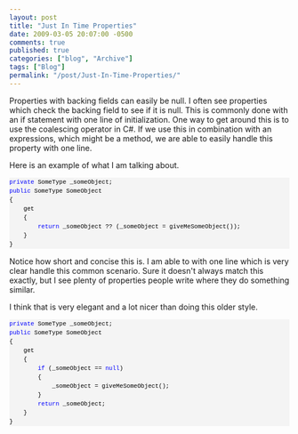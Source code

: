 ```yaml
---
layout: post
title: "Just In Time Properties"
date: 2009-03-05 20:07:00 -0500
comments: true
published: true
categories: ["blog", "Archive"]
tags: ["Blog"]
permalink: "/post/Just-In-Time-Properties/"
---
```

<!-- more -->



<p>Properties with backing fields can easily be null. I often see properties which check the backing field to see if it is null. This is commonly done with an if statement with one line of initialization. One way to get around this is to use the coalescing operator in C#. If we use this in combination with an expressions, which might be a method, we are able to easily handle this property with one line.</p>
<p>Here is an example of what I am talking about.</p>
<div>
<pre style="border-style: none; margin: 0em; padding: 0px; overflow: visible; line-height: 12pt; background-color: #f4f4f4; width: 100%; font-family: consolas,'Courier New',courier,monospace; color: black; font-size: 8pt;"><span style="color: #0000ff;">private</span> SomeType _someObject;
<span style="color: #0000ff;">public</span> SomeType SomeObject 
{ 
    get 
    { 
        <span style="color: #0000ff;">return</span> _someObject ?? (_someObject = giveMeSomeObject()); 
    } 
}</pre>
</div>
<p>Notice how short and concise this is. I am able to with one line which is very clear handle this common scenario. Sure it doesn't always match this exactly, but I see plenty of properties people write where they do something similar.</p>
<p>I think that is very elegant and a lot nicer than doing this older style.</p>
<div>
<pre style="border-style: none; margin: 0em; padding: 0px; overflow: visible; line-height: 12pt; background-color: #f4f4f4; width: 100%; font-family: consolas,'Courier New',courier,monospace; color: black; font-size: 8pt;"><span style="color: #0000ff;">private</span> SomeType _someObject;
<span style="color: #0000ff;">public</span> SomeType SomeObject 
{ 
    get 
    { 
        <span style="color: #0000ff;">if</span> (_someObject == <span style="color: #0000ff;">null</span>)
        {
            _someObject = giveMeSomeObject(); 
        }
        <span style="color: #0000ff;">return</span> _someObject;
    } 
}</pre>
</div>

